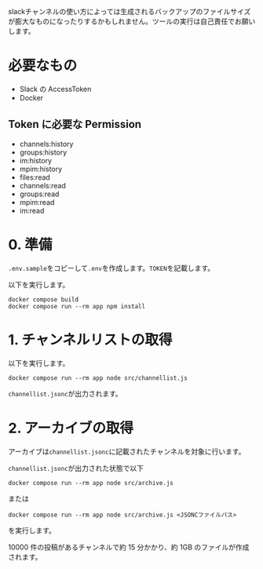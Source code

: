 slackチャンネルの使い方によっては生成されるバックアップのファイルサイズが膨大なものになったりするかもしれません。ツールの実行は自己責任でお願いします。

# 必要なもの

- Slack の AccessToken
- Docker

## Token に必要な Permission

- channels:history
- groups:history
- im:history
- mpim:history
- files:read
- channels:read
- groups:read
- mpim:read
- im:read

# 0. 準備

`.env.sample`をコピーして`.env`を作成します。`TOKEN`を記載します。

以下を実行します。

```
docker compose build
docker compose run --rm app npm install
```

# 1. チャンネルリストの取得

以下を実行します。

```
docker compose run --rm app node src/channellist.js
```

`channellist.jsonc`が出力されます。

# 2. アーカイブの取得

アーカイブは`channellist.jsonc`に記載されたチャンネルを対象に行います。

`channellist.jsonc`が出力された状態で以下

```
docker compose run --rm app node src/archive.js
```

または

```
docker compose run --rm app node src/archive.js <JSONCファイルパス>
```

を実行します。

10000 件の投稿があるチャンネルで約 15 分かかり、約 1GB のファイルが作成されます。
